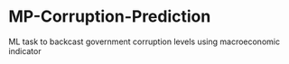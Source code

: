 # MP-Corruption-Prediction
ML task to backcast government corruption levels using macroeconomic indicator
